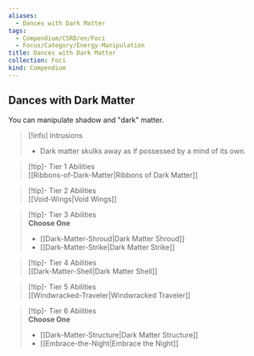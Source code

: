 ```yaml
---
aliases:
  - Dances with Dark Matter
tags:
  - Compendium/CSRD/en/Foci
  - Focus/Category/Energy-Manipulation
title: Dances with Dark Matter
collection: Foci
kind: Compendium
---
```

## Dances with Dark Matter  
You can manipulate shadow and "dark" matter.  

>[!info] Intrusions  
>- Dark matter skulks away as if possessed by a mind of its own.  


>[!tip]- Tier 1 Abilities  
> [[Ribbons-of-Dark-Matter|Ribbons of Dark Matter]]  


>[!tip]- Tier 2 Abilities  
> [[Void-Wings|Void Wings]]  


>[!tip]- Tier 3 Abilities  
> **Choose One**  
>- [[Dark-Matter-Shroud|Dark Matter Shroud]]  
>- [[Dark-Matter-Strike|Dark Matter Strike]]  


>[!tip]- Tier 4 Abilities  
> [[Dark-Matter-Shell|Dark Matter Shell]]  


>[!tip]- Tier 5 Abilities  
> [[Windwracked-Traveler|Windwracked Traveler]]  


>[!tip]- Tier 6 Abilities  
> **Choose One**  
>- [[Dark-Matter-Structure|Dark Matter Structure]]  
>- [[Embrace-the-Night|Embrace the Night]]